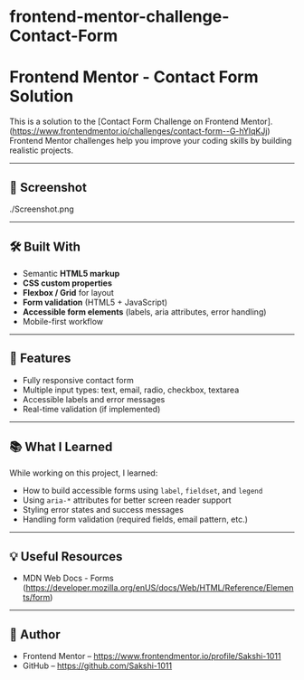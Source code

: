 # frontend-mentor-challenge-Contact-Form
# Frontend Mentor - Contact Form Solution
This is a solution to the [Contact Form Challenge on Frontend Mentor]. 
(https://www.frontendmentor.io/challenges/contact-form--G-hYlqKJj)
Frontend Mentor challenges help you improve your coding skills by building realistic projects.

---
## 📸 Screenshot

./Screenshot.png

---
## 🛠️ Built With

- Semantic **HTML5 markup**  
- **CSS custom properties**  
- **Flexbox / Grid** for layout  
- **Form validation** (HTML5 + JavaScript)  
- **Accessible form elements** (labels, aria attributes, error handling)  
- Mobile-first workflow
  
---
## 🚀 Features

- Fully responsive contact form  
- Multiple input types: text, email, radio, checkbox, textarea  
- Accessible labels and error messages  
- Real-time validation (if implemented)  

---
## 📚 What I Learned

While working on this project, I learned:  

- How to build accessible forms using `label`, `fieldset`, and `legend`  
- Using `aria-*` attributes for better screen reader support  
- Styling error states and success messages  
- Handling form validation (required fields, email pattern, etc.)  

---

## 💡 Useful Resources

- MDN Web Docs - Forms (https://developer.mozilla.org/enUS/docs/Web/HTML/Reference/Elements/form) 

---
## 🙌 Author

- Frontend Mentor – https://www.frontendmentor.io/profile/Sakshi-1011
- GitHub – https://github.com/Sakshi-1011
